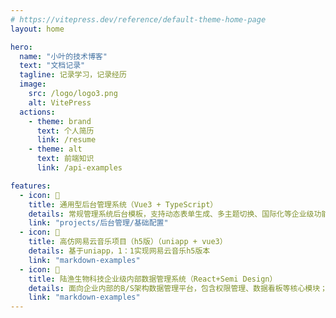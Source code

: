 ```yaml
---
# https://vitepress.dev/reference/default-theme-home-page
layout: home

hero:
  name: "小叶的技术博客"
  text: "文档记录"
  tagline: 记录学习，记录经历
  image:
    src: /logo/logo3.png
    alt: VitePress
  actions:
    - theme: brand
      text: 个人简历
      link: /resume
    - theme: alt
      text: 前端知识
      link: /api-examples

features:
  - icon: 💛
    title: 通用型后台管理系统（Vue3 + TypeScript）
    details: 常规管理系统后台模板，支持动态表单生成、多主题切换、国际化等企业级功能
    link: "projects/后台管理/基础配置"
  - icon: 💜
    title: 高仿网易云音乐项目（h5版）（uniapp + vue3）
    details: 基于uniapp，1：1实现网易云音乐h5版本
    link: "markdown-examples"
  - icon: 💚
    title: 陆渔生物科技企业级内部数据管理系统（React+Semi Design）
    details: 面向企业内部的B/S架构数据管理平台，包含权限管理、数据看板等核心模块；实现RBAC四级权限体系，支持路由懒加载。
    link: "markdown-examples"
---
```

